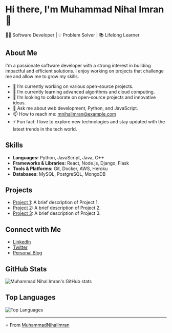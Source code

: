 # Hi there, I'm Muhammad Nihal Imran 👋

👨‍💻 Software Developer | 💡 Problem Solver | 📚 Lifelong Learner

## About Me
I'm a passionate software developer with a strong interest in building impactful and efficient solutions. I enjoy working on projects that challenge me and allow me to grow my skills.

- 🔭 I’m currently working on various open-source projects.
- 🌱 I’m currently learning advanced algorithms and cloud computing.
- 👯 I’m looking to collaborate on open-source projects and innovative ideas.
- 💬 Ask me about web development, Python, and JavaScript.
- 📫 How to reach me: [mnihalimran@example.com](mailto:mnihalimran@example.com)
- ⚡ Fun fact: I love to explore new technologies and stay updated with the latest trends in the tech world.

## Skills
- **Languages:** Python, JavaScript, Java, C++
- **Frameworks & Libraries:** React, Node.js, Django, Flask
- **Tools & Platforms:** Git, Docker, AWS, Heroku
- **Databases:** MySQL, PostgreSQL, MongoDB

## Projects
- [Project 1](https://github.com/MuhammadNihalImran/project1): A brief description of Project 1.
- [Project 2](https://github.com/MuhammadNihalImran/project2): A brief description of Project 2.
- [Project 3](https://github.com/MuhammadNihalImran/project3): A brief description of Project 3.

## Connect with Me
- [LinkedIn](https://www.linkedin.com/in/muhammadnihalimran)
- [Twitter](https://twitter.com/mnihalimran)
- [Personal Blog](https://muhammadnihalimran.dev)

## GitHub Stats
![Muhammad Nihal Imran's GitHub stats](https://github-readme-stats.vercel.app/api?username=MuhammadNihalImran&show_icons=true&theme=radical)

## Top Languages
![Top Languages](https://github-readme-stats.vercel.app/api/top-langs/?username=MuhammadNihalImran&layout=compact&theme=radical)

---

⭐️ From [MuhammadNihalImran](https://github.com/MuhammadNihalImran)
